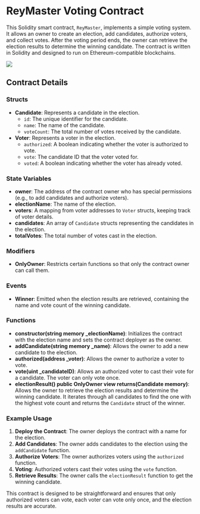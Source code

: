 ReyMaster Voting Contract
=========================

This Solidity smart contract, `ReyMaster`, implements a simple voting system. It allows an owner to create an election, add candidates, authorize voters, and collect votes. After the voting period ends, the owner can retrieve the election results to determine the winning candidate. The contract is written in Solidity and designed to run on Ethereum-compatible blockchains.

  ![](https://i.hizliresim.com/7c4qudc.png)

Contract Details
----------------

### Structs

*   **Candidate**: Represents a candidate in the election.
    *   `id`: The unique identifier for the candidate.
    *   `name`: The name of the candidate.
    *   `voteCount`: The total number of votes received by the candidate.
*   **Voter**: Represents a voter in the election.
    *   `authorized`: A boolean indicating whether the voter is authorized to vote.
    *   `vote`: The candidate ID that the voter voted for.
    *   `voted`: A boolean indicating whether the voter has already voted.

### State Variables

*   **owner**: The address of the contract owner who has special permissions (e.g., to add candidates and authorize voters).
*   **electionName**: The name of the election.
*   **voters**: A mapping from voter addresses to `Voter` structs, keeping track of voter details.
*   **candidates**: An array of `Candidate` structs representing the candidates in the election.
*   **totalVotes**: The total number of votes cast in the election.

### Modifiers

*   **OnlyOwner**: Restricts certain functions so that only the contract owner can call them.

### Events

*   **Winner**: Emitted when the election results are retrieved, containing the name and vote count of the winning candidate.

### Functions

*   **constructor(string memory \_electionName)**: Initializes the contract with the election name and sets the contract deployer as the owner.
*   **addCandidate(string memory \_name)**: Allows the owner to add a new candidate to the election.
*   **authorized(address \_voter)**: Allows the owner to authorize a voter to vote.
*   **vote(uint \_candidateID)**: Allows an authorized voter to cast their vote for a candidate. The voter can only vote once.
*   **electionResult() public OnlyOwner view returns(Candidate memory)**: Allows the owner to retrieve the election results and determine the winning candidate. It iterates through all candidates to find the one with the highest vote count and returns the `Candidate` struct of the winner.

### Example Usage

1.  **Deploy the Contract**: The owner deploys the contract with a name for the election.
2.  **Add Candidates**: The owner adds candidates to the election using the `addCandidate` function.
3.  **Authorize Voters**: The owner authorizes voters using the `authorized` function.
4.  **Voting**: Authorized voters cast their votes using the `vote` function.
5.  **Retrieve Results**: The owner calls the `electionResult` function to get the winning candidate.

This contract is designed to be straightforward and ensures that only authorized voters can vote, each voter can vote only once, and the election results are accurate.
